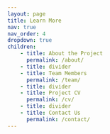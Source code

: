 ```yaml
---
layout: page
title: Learn More
nav: true
nav_order: 4
dropdown: true
children: 
    - title: About the Project
      permalink: /about/
    - title: divider
    - title: Team Members
      permalink: /team/
    - title: divider
    - title: Project CV
      permalink: /cv/
    - title: divider
    - title: Contact Us
      permalink: /contact/
---
```

